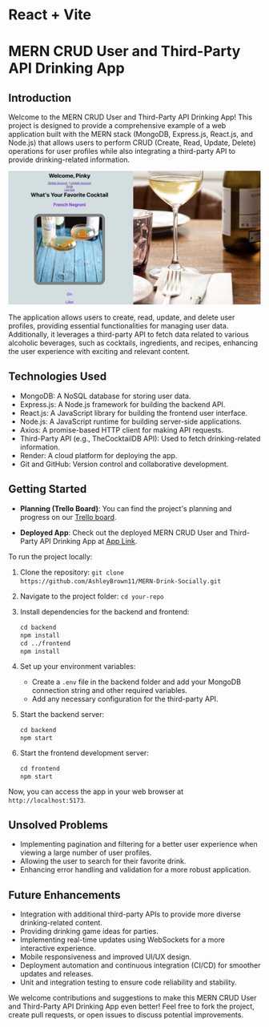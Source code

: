 # React + Vite

# MERN CRUD User and Third-Party API Drinking App

## Introduction
Welcome to the MERN CRUD User and Third-Party API Drinking App! This project is designed to provide a comprehensive example of a web application built with the MERN stack (MongoDB, Express.js, React.js, and Node.js) that allows users to perform CRUD (Create, Read, Update, Delete) operations for user profiles while also integrating a third-party API to provide drinking-related information. 

![App Screenshot](CRUD-MERN-Drink-Heaven-Project.png)

The application allows users to create, read, update, and delete user profiles, providing essential functionalities for managing user data. Additionally, it leverages a third-party API to fetch data related to various alcoholic beverages, such as cocktails, ingredients, and recipes, enhancing the user experience with exciting and relevant content.

## Technologies Used
- MongoDB: A NoSQL database for storing user data.
- Express.js: A Node.js framework for building the backend API.
- React.js: A JavaScript library for building the frontend user interface.
- Node.js: A JavaScript runtime for building server-side applications.
- Axios: A promise-based HTTP client for making API requests.
- Third-Party API (e.g., TheCocktailDB API): Used to fetch drinking-related information.
- Render: A cloud platform for deploying the app.
- Git and GitHub: Version control and collaborative development.

## Getting Started
- **Planning (Trello Board)**: You can find the project's planning and progress on our [Trello board](https://trello.com/b/nDhHof21/crud-mern-drink-heaven-app).

- **Deployed App**: Check out the deployed MERN CRUD User and Third-Party API Drinking App at [App Link](https://yourappurl.com).

To run the project locally:

1. Clone the repository: `git clone https://github.com/AshleyBrown11/MERN-Drink-Socially.git`
2. Navigate to the project folder: `cd your-repo`
3. Install dependencies for the backend and frontend:
   ```
   cd backend
   npm install
   cd ../frontend
   npm install
   ```
4. Set up your environment variables:
   - Create a `.env` file in the backend folder and add your MongoDB connection string and other required variables.
   - Add any necessary configuration for the third-party API.
   
5. Start the backend server:
   ```
   cd backend
   npm start
   ```
6. Start the frontend development server:
   ```
   cd frontend
   npm start
   ```

Now, you can access the app in your web browser at `http://localhost:5173`.

## Unsolved Problems
- Implementing pagination and filtering for a better user experience when viewing a large number of user profiles.
- Allowing the user to search for their favorite drink.
- Enhancing error handling and validation for a more robust application.

## Future Enhancements
- Integration with additional third-party APIs to provide more diverse drinking-related content.
- Providing drinking game ideas for parties.
- Implementing real-time updates using WebSockets for a more interactive experience.
- Mobile responsiveness and improved UI/UX design.
- Deployment automation and continuous integration (CI/CD) for smoother updates and releases.
- Unit and integration testing to ensure code reliability and stability.

We welcome contributions and suggestions to make this MERN CRUD User and Third-Party API Drinking App even better! Feel free to fork the project, create pull requests, or open issues to discuss potential improvements.